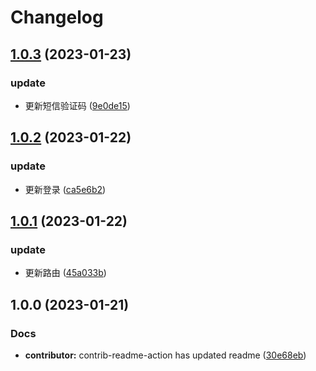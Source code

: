 # Changelog

## [1.0.3](https://github.com/School-of-Website-Engineering/Heimatoutiao/compare/v1.0.2...v1.0.3) (2023-01-23)


### update

* 更新短信验证码 ([9e0de15](https://github.com/School-of-Website-Engineering/Heimatoutiao/commit/9e0de1513397c3f808c3274964ee989f9e321ef7))

## [1.0.2](https://github.com/School-of-Website-Engineering/Heimatoutiao/compare/v1.0.1...v1.0.2) (2023-01-22)


### update

* 更新登录 ([ca5e6b2](https://github.com/School-of-Website-Engineering/Heimatoutiao/commit/ca5e6b2e9d096ce6709348b0ac8d5aad952308e1))

## [1.0.1](https://github.com/School-of-Website-Engineering/Heimatoutiao/compare/v1.0.0...v1.0.1) (2023-01-22)


### update

* 更新路由 ([45a033b](https://github.com/School-of-Website-Engineering/Heimatoutiao/commit/45a033be740fc3cc0f1ad0c5ab9732b3ada2866d))

## 1.0.0 (2023-01-21)


### Docs

* **contributor:** contrib-readme-action has updated readme ([30e68eb](https://github.com/School-of-Website-Engineering/Heimatoutiao/commit/30e68eb3046b3c1d4d125eb083e240d0298d61c3))
